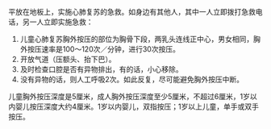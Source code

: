 平放在地板上，实施心肺复苏的急救。如身边有其他人，其中一人立即拨打急救电话，另一人立即实施急救：

1. 儿童心肺复苏胸外按压的部位为胸骨下段，两乳头连线正中心，男女相同，胸外按压速率是100～120次／分钟，进行30次按压。
2. 开放气道（压额头、抬下巴）。
3. 及时检查口腔是否有异物排出，有的话，小心移除。
4. 没有异物的话，则人工呼吸2次。如此反复，尽可能避免胸外按压中断。

儿童胸外按压深度是5厘米，成人胸外按压深度至少5厘米，不超过6厘米，1岁以内婴儿按压深度大约4厘米。1岁以内婴儿，双指按压；1岁以上儿童，单手或双手按压。

